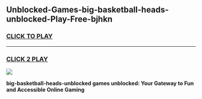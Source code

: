 
## Unblocked-Games-big-basketball-heads-unblocked-Play-Free-bjhkn
<h3>
<a href="https://premium76.site?title=big-basketball-heads-unblocked&ref=19M">CLICK TO PLAY</a></h3>
<hr>

<h3>
<a href="https://premium76.site?title=big-basketball-heads-unblocked&ref=19M">CLICK 2 PLAY</a>
  
</h3>

<a href="https://premium76.site?title=big-basketball-heads-unblocked&ref=19M"><img src="https://clearcache.store/games.png"></a>


**big-basketball-heads-unblocked games unblocked: Your Gateway to Fun and Accessible Online Gaming**
